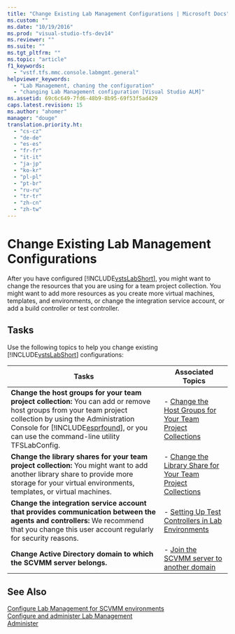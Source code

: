 ```yaml
---
title: "Change Existing Lab Management Configurations | Microsoft Docs"
ms.custom: ""
ms.date: "10/19/2016"
ms.prod: "visual-studio-tfs-dev14"
ms.reviewer: ""
ms.suite: ""
ms.tgt_pltfrm: ""
ms.topic: "article"
f1_keywords: 
  - "vstf.tfs.mmc.console.labmgmt.general"
helpviewer_keywords: 
  - "Lab Management, chaning the configuration"
  - "changing Lab Management configuration [Visual Studio ALM]"
ms.assetid: 69c6c649-7fd6-48b9-8b95-69f53f5ad429
caps.latest.revision: 15
ms.author: "ahomer"
manager: "douge"
translation.priority.ht: 
  - "cs-cz"
  - "de-de"
  - "es-es"
  - "fr-fr"
  - "it-it"
  - "ja-jp"
  - "ko-kr"
  - "pl-pl"
  - "pt-br"
  - "ru-ru"
  - "tr-tr"
  - "zh-cn"
  - "zh-tw"
---
```

# Change Existing Lab Management Configurations
After you have configured [!INCLUDE[vstsLabShort](../test/includes/vstslabshort_md.md)], you might want to change the resources that you are using for a team project collection. You might want to add more resources as you create more virtual machines, templates, and environments, or change the integration service account, or add a build controller or test controller.  
  
## Tasks  
 Use the following topics to help you change existing [!INCLUDE[vstsLabShort](../test/includes/vstslabshort_md.md)] configurations:  
  
|Tasks|Associated Topics|  
|-----------|-----------------------|  
|**Change the host groups for your team project collection:** You can add or remove host groups from your team project collection by using the Administration Console for [!INCLUDE[esprfound](../code-quality/includes/esprfound_md.md)], or you can use the command-line utility TFSLabConfig.|-   [Change the Host Groups for Your Team Project Collections](../test/change-the-host-groups-for-your-team-project-collections.md)|  
|**Change the library shares for your team project collection:** You might want to add another library share to provide more storage for your virtual environments, templates, or virtual machines.|-   [Change the Library Share for Your Team Project Collections](../test/change-the-library-share-for-your-team-project-collections.md)|  
|**Change the integration service account that provides communication between the agents and controllers:** We recommend that you change this user account regularly for security reasons.|-   [Setting Up Test Controllers in Lab Environments](../test/setting-up-test-controllers-in-lab-environments.md)|  
|**Change Active Directory domain to which the SCVMM server belongs.**|-   [Join the SCVMM server to another domain](../test/join-the-scvmm-server-to-another-domain.md)|  
  
## See Also  
 [Configure Lab Management for SCVMM environments](../test/configure-lab-management-for-scvmm-environments.md)   
 [Configure and administer Lab Management](../test/configure-and-administer-lab-management.md)   
 [Administer](../Topic/Administer%20Team%20Foundation%20Server.md)